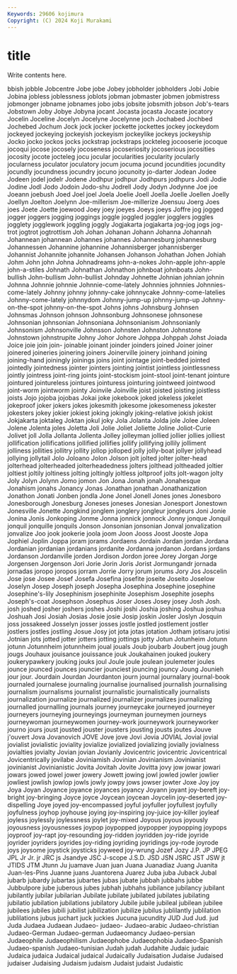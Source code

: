 ```yaml
---
Keywords: 29606 kojimura
Copyright: (C) 2024 Koji Murakami
---
```


# title

Write contents here.



bbish jobble Jobcentre Jobe jobe Jobey jobholder jobholders
Jobi Jobie Jobina jobless joblessness joblots jobman jobmaster jobmen jobmistress
jobmonger jobname jobnames jobo jobs jobsite jobsmith jobson Job's-tears Jobstown
Joby Jobye Jobyna jocant Jocasta jocasta Jocaste jocatory Jocelin Joceline
Jocelyn Jocelyne Jocelynne joch Jochabed Jochbed Jochebed Jochum Jock jock
jocker jockette jockettes jockey jockeydom jockeyed jockeying jockeyish jockeyism jockeylike
jockeys jockeyship Jocko jocko jockos jocks jockstrap jockstraps jockteleg jocooserie
jocoque jocoqui jocose jocosely jocoseness jocoseriosity jocoserious jocosities jocosity jocote
jocteleg jocu jocular jocularities jocularity jocularly jocularness joculator joculatory jocum
jocuma jocund jocundities jocundity jocundly jocundness jocundry jocuno jocunoity jo-darter
Jodean Jodee Jodeen jodel jodelr Jodene Jodhpur jodhpur Jodhpurs jodhpurs
Jodi Jodie Jodine Jodl Jodo Jodoin Jodo-shu Jodrell Jody Jodyn
Jodynne Joe joe Joeann joebush Joed Joel joel Joela Joelie
Joell Joella Joelle Joellen Joelly Joellyn Joelton Joelynn Joe-millerism Joe-millerize
Joensuu Joerg Joes joes Joete Joette joewood Joey joey joeyes
Joeys joeys Joffre jog jogged jogger joggers jogging joggings joggle
joggled joggler jogglers joggles jogglety jogglework joggling joggly Jogjakarta jogjakarta
jog-jog jogs jog-trot jogtrot jogtrottism Joh Johan Johanan Johann Johanna
Johannah Johannean johannean Johannes johannes Johannesburg johannesburg Johannessen Johannine johannine
Johannisberger johannisberger Johannist Johannite johannite Johansen Johanson Johathan Johen Johiah
Johm John john Johna Johnadreams john-a-nokes John-apple john-apple john-a-stiles Johnath
Johnathan Johnathon johnboat johnboats John-bullish John-bullism John-bullist Johnday Johnette Johnian
johnian johnin Johnna Johnnie johnnie Johnnie-come-lately Johnnies johnnies Johnnies-come-lately Johnny
johnny johnny-cake johnnycake Johnny-come-latelies Johnny-come-lately johnnydom Johnny-jump-up johnny-jump-up Johnny-on-the-spot johnny-on-the-spot
Johns johns Johnsburg Johnsen Johnsmas Johnson johnson Johnsonburg Johnsonese johnsonese
Johnsonian johnsonian Johnsoniana Johnsonianism Johnsonianly Johnsonism Johnsonville Johnsson Johnsten Johnston
Johnstone Johnstown johnstrupite Johny Johor Johore Johppa Johppah Johst Joiada
Joice joie join join- joinable joinant joinder joinders joined Joiner
joiner joinered joineries joinering joiners Joinerville joinery joinhand joining joining-hand
joiningly joinings joins joint jointage joint-bedded jointed jointedly jointedness jointer
jointers jointing jointist jointless jointlessness jointly jointress joint-ring joints joint-stockism
joint-stool joint-tenant jointure jointured jointureless jointures jointuress jointuring jointweed jointwood
joint-worm jointworm jointy Joinvile Joinville joist joisted joisting joistless joists
Jojo jojoba jojobas Jokai joke jokebook joked jokeless jokelet jokeproof
joker jokers jokes jokesmith jokesome jokesomeness jokester jokesters jokey jokier
jokiest joking jokingly joking-relative jokish jokist Jokjakarta joktaleg Joktan jokul
joky Jola Jolanta Jolda jole Jolee Joleen Jolene Jolenta joles
Joletta Joli Jolie Joliet Joliette Joline Joliot-Curie Jolivet joll Jolla
Jollanta Jollenta Jolley jolleyman jollied jollier jollies jolliest jollification jollifications
jollified jollifies jollify jollifying jollily jolliment jolliness jollities jollitry jollity
jollop jolloped jolly jolly-boat jollyer jollyhead jollying jollytail Jolo Joloano
Jolon Jolson jolt jolted jolter jolter-head jolterhead jolterheaded jolterheadedness jolters
jolthead joltheaded joltier joltiest joltily joltiness jolting joltingly joltless joltproof
jolts jolt-wagon jolty Joly Jolyn Jolynn Jomo jomon Jon Jona
Jonah jonah Jonahesque Jonahism jonahs Jonancy Jonas Jonathan jonathan Jonathanization
Jonathon Jonati Jonben jondla Jone Jonel Jonell Jones jones Jonesboro
Jonesborough Jonesburg Joneses joneses Jonesian Jonesport Jonestown Jonesville Jonette Jongkind
jonglem jonglery jongleur jongleurs Joni Jonie Jonina Jonis Jonkoping Jonme
Jonna jonnick jonnock Jonny jonque Jonquil jonquil jonquille jonquils Jonson
Jonsonian jonsonian Jonval jonvalization jonvalize Joo jook jookerie joola joom
Joon Jooss Joost Jooste Jopa Jophiel Joplin Joppa joram jorams
Jordaens Jordain Jordan jordan Jordana Jordanian jordanian jordanians jordanite Jordanna
jordanon Jordans jordans Jordanson Jordanville jorden Jordison Jordon joree Jorey
Jorgan Jorge Jorgensen Jorgenson Jori Jorie Jorin Joris Jorist Jormungandr
jornada jornadas joropo joropos jorram Jorrie Jorry jorum jorums Jory
Jos Joscelin Jose jose Josee Josef Josefa Josefina josefite joseite
Joseito Joselow Joselyn Josep Joseph joseph Josepha Josephina Josephine josephine
Josephine's-lily Josephinism josephinite Josephism Josephite josephs Joseph's-coat Josephson Josephus Joser
Joses Josey josey Josh Josh. josh joshed josher joshers joshes
Joshi joshi Joshia joshing Joshua joshua Joshuah Josi Josiah Josias
Josie josie Josip joskin Josler Joslyn Josquin joss jossakeed Josselyn
josser josses jostle jostled jostlement jostler jostlers jostles jostling Josue
Josy jot jota jotas jotation Jotham jotisaru jotisi Jotnian jots
jotted jotter jotters jotting jottings jotty Jotun Jotunheim Jotunn jotunn
Jotunnheim jotunnheim joual jouals Joub joubarb Joubert joug jough jougs
Jouhaux jouisance jouissance jouk Joukahainen jouked joukery joukerypawkery jouking jouks
joul Joule joule joulean joulemeter joules jounce jounced jounces jouncier
jounciest jouncing jouncy Joung Jounieh jour jour. Jourdain Jourdan Jourdanton
journ journal journalary journal-book journaled journalese journaling journalise journalised journalish
journalising journalism journalisms journalist journalistic journalistically journalists journalization journalize journalized
journalizer journalizes journalizing journalled journalling journals journey journeycake journeyed journeyer
journeyers journeying journeyings journeyman journeymen journeys journeywoman journeywomen journey-work journeywork
journeyworker journo jours joust jousted jouster jousters jousting jousts joutes
Jouve j'ouvert Jova Jovanovich JOVE Jove jove Jovi Jovia JOVIAL
Jovial jovial jovialist jovialistic joviality jovialize jovialized jovializing jovially jovialness
jovialties jovialty Jovian jovian Jovianly Jovicentric jovicentric Jovicentrical Jovicentrically jovilabe
Joviniamish Jovinian Jovinianism Jovinianist jovinianist Jovinianistic Jovita Jovitah Jovite Jovitta
jovy jow jowar jowari jowars jowed jowel jower jowery Jowett
jowing jowl jowled jowler jowlier jowliest jowlish jowlop jowls jowly
jowpy jows jowser jowter Joxe Joy joy Joya Joyan Joyance
joyance joyances joyancy Joyann joyant joy-bereft joy-bright joy-bringing Joyce joyce
Joycean joycean Joycelin joy-deserted joy-dispelling Joye joyed joy-encompassed joyful joyfuller
joyfullest joyfully joyfulness joyhop joyhouse joying joy-inspiring joy-juice joy-killer joyleaf
joyless joylessly joylessness joylet joy-mixed Joyous joyous joyously joyousness joyousnesses
joypop joypopped joypopper joypopping joypops joyproof joy-rapt joy-resounding joy-ridden joyridden
joy-ride joyride joyrider joyriders joyrides joy-riding joyriding joyridings joy-rode joyrode
joys joysome joystick joysticks joyweed joy-wrung Jozef Jozy J.P. JP
JPEG JPL Jr Jr. jr JRC js Jsandye JSC J-scope
J.S.D. JSD JSN JSRC JST JSW jt JTIDS JTM Jtunn
Ju juamave Juan juan Juana Juanadiaz Juang Juanita Juan-les-Pins Juanne
juans Juantorena Juarez Juba juba Juback Jubal jubarb jubardy jubartas
jubartes jubas jubate jubbah jubbahs jubbe Jubbulpore jube juberous jubes
jubhah jubhahs jubilance jubilancy jubilant jubilantly jubilar jubilarian Jubilate jubilate
jubilated jubilates jubilating jubilatio jubilation jubilations jubilatory Jubile jubile jubileal
jubilean jubilee jubilees jubiles jubili jubilist jubilization jubilize jubilus jublilantly
jublilation jublilations jubus juchart juck juckies Jucuna jucundity JUD Jud
Jud. jud Juda Judaea Judaean Judaeo- judaeo- Judaeo-arabic Judaeo-christian Judaeo-German
Judaeo-german Judaeomancy Judaeo-persian Judaeophile Judaeophilism Judaeophobe Judaeophobia Judaeo-Spanish Judaeo-spanish Judaeo-tunisian
Judah judah Judahite Judaic judaic Judaica judaica Judaical judaical Judaically
Judaisation Judaise Judaised judaiser Judaising Judaism judaism Judaist judaist Judaistic
